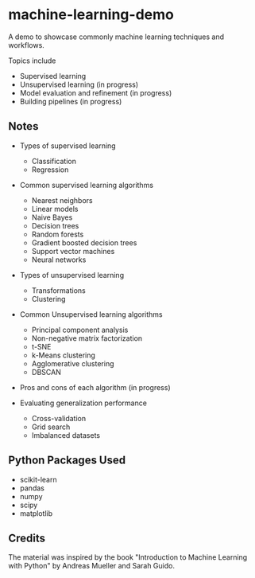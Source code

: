 # machine-learning-demo

A demo to showcase commonly machine learning techniques and workflows.

Topics include

-   Supervised learning
-   Unsupervised learning (in progress)
-   Model evaluation and refinement (in progress)
-   Building pipelines (in progress)

## Notes

-   Types of supervised learning

    -   Classification
    -   Regression

-   Common supervised learning algorithms

    -   Nearest neighbors
    -   Linear models
    -   Naive Bayes
    -   Decision trees
    -   Random forests
    -   Gradient boosted decision trees
    -   Support vector machines
    -   Neural networks

-   Types of unsupervised learning

    -   Transformations
    -   Clustering

-   Common Unsupervised learning algorithms
    - Principal component analysis
    - Non-negative matrix factorization
    - t-SNE
    - k-Means clustering
    - Agglomerative clustering
    - DBSCAN

-   Pros and cons of each algorithm (in progress)

- Evaluating generalization performance
    - Cross-validation
    - Grid search
    - Imbalanced datasets

## Python Packages Used

-   scikit-learn
-   pandas
-   numpy
-   scipy
-   matplotlib

## Credits

The material was inspired by the book "Introduction to Machine Learning with Python" by Andreas Mueller and Sarah Guido.
